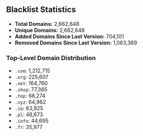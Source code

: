 ## Blacklist Statistics

- **Total Domains:** 2,662,648
- **Unique Domains:** 2,662,648
- **Added Domains Since Last Version:** 704,101
- **Removed Domains Since Last Version:** 1,063,369

### Top-Level Domain Distribution

-  `.com`: 1,212,715
-  `.org`: 225,607
-  `.net`: 164,760
-  `.shop`: 77,385
-  `.top`: 68,274
-  `.xyz`: 64,962
-  `.io`: 63,925
-  `.pl`: 48,673
-  `.info`: 44,695
-  `.fr`: 35,977

